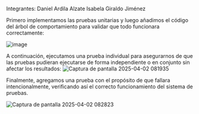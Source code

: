 Integrantes:
Daniel Ardila Alzate
Isabela Giraldo Jiménez

Primero implementamos las pruebas unitarias y luego añadimos el código del árbol de comportamiento para validar que todo funcionara correctamente:

![image](https://github.com/user-attachments/assets/e2fe55c8-3cb8-43a1-b28c-b395ed160b71)

A continuación, ejecutamos una prueba individual para asegurarnos de que las pruebas pudieran ejecutarse de forma independiente o en conjunto sin afectar los resultados:
![Captura de pantalla 2025-04-02 081935](https://github.com/user-attachments/assets/54802790-a1ff-4c7b-9436-6ef018787b26)

Finalmente, agregamos una prueba con el propósito de que fallara intencionalmente, verificando así el correcto funcionamiento del sistema de pruebas.

![Captura de pantalla 2025-04-02 082823](https://github.com/user-attachments/assets/ca49cf95-d326-4bec-b241-b3a1d61b326a)

